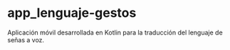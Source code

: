 # app_lenguaje-gestos
Aplicación móvil desarrollada en Kotlin para la traducción del lenguaje de señas a voz.
